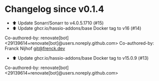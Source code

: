 # Changelog since v0.1.4
- ⬆️ Update Sonarr/Sonarr to v4.0.5.1710 (#15) 
- ⬆️ Update ghcr.io/hassio-addons/base Docker tag to v16 (#14)

Co-authored-by: renovate[bot] <29139614+renovate[bot]@users.noreply.github.com>
Co-authored-by: Franck Nijhof <git@frenck.dev> 
- ⬆️ Update ghcr.io/hassio-addons/base Docker tag to v15.0.9 (#13)

Co-authored-by: renovate[bot] <29139614+renovate[bot]@users.noreply.github.com> 
